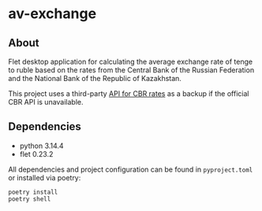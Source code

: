 # av-exchange

## About

Flet desktop application for calculating the average exchange rate of tenge to ruble based on the rates from the Central Bank of the Russian Federation and the National Bank of the Republic of Kazakhstan.

This project uses a third-party [API for CBR rates](https://www.cbr-xml-daily.ru/) as a backup if the official CBR API is unavailable.

## Dependencies

- python 3.14.4
- flet 0.23.2

All dependencies and project configuration can be found in `pyproject.toml` or installed via poetry:

```shell
poetry install
poetry shell
```
